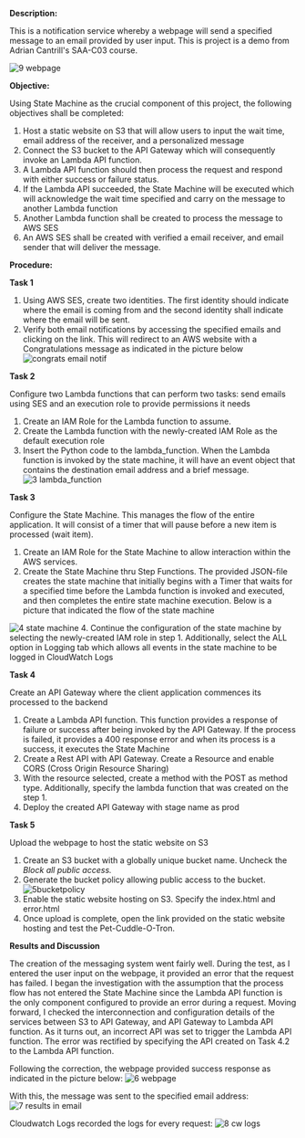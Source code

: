 **Description:**

This is a notification service whereby a webpage will send a specified message to an email provided by user input. This is project is a demo from Adrian Cantrill's SAA-C03 course.

![9 webpage](https://github.com/JayPhantom/AWS-Cloud-Portfolio/assets/109772529/3e4d66ca-fb13-4a3e-8aa7-4bf4e3be6a55)

**Objective:**

Using State Machine as the crucial component of this project, the following objectives shall be completed:
  1. Host a static website on S3 that will allow users to input the wait time, email address of the receiver, and a personalized message
  2. Connect the S3 bucket to the API Gateway which will consequently invoke an Lambda API function.
  3. A Lambda API function should then process the request and respond with either success or failure status.
  4. If the Lambda API succeeded, the State Machine will be executed which will acknowledge the wait time specified and carry on the message to another Lambda function
  5. Another Lambda function shall be created to process the message to AWS SES
  6. An AWS SES shall be created with verified a email receiver, and email sender that will deliver the message.

**Procedure:**

**Task 1**

1. Using AWS SES, create two identities. The first identity should indicate where the email is coming from and the second identity shall indicate where the email will be sent.
2. Verify both email notifications by accessing the specified emails and clicking on the link. This will redirect to an AWS website with a Congratulations message as indicated in the picture below
![congrats email notif](https://github.com/JayPhantom/AWS-Cloud-Portfolio/assets/109772529/6d6f590e-02e9-4b46-a0f0-3b474aac8f3f)


**Task 2**

Configure two Lambda functions that can perform two tasks: send emails using SES and an execution role to provide permissions it needs
1. Create an IAM Role for the Lambda function to assume.
2. Create the Lambda function with the newly-created IAM Role as the default execution role
3. Insert the Python code to the lambda_function. When the Lambda function is invoked by the state machine, it will have an event object that contains the destination email address and a brief message.
![3 lambda_function](https://github.com/JayPhantom/AWS-Cloud-Portfolio/assets/109772529/9ae8087c-f936-4c56-9496-b68299cbdba6)

**Task 3**

Configure the State Machine. This manages the flow of the entire application. It will consist of a timer that will pause before a new item is processed (wait item).
1. Create an IAM Role for the State Machine to allow interaction within the AWS services.
2. Create the State Machine thru Step Functions. The provided JSON-file creates the state machine that initially begins with a Timer that waits for a specified time before the Lambda function is invoked and executed, and then completes the entire state machine execution. Below is a picture that indicated the flow of the state machine
   
![4 state machine](https://github.com/JayPhantom/AWS-Cloud-Portfolio/assets/109772529/5d8e3131-5f8e-4f00-8945-9c50a8f49cc8)
4. Continue the configuration of the state machine by selecting the newly-created IAM role in step 1. Additionally, select the ALL option in Logging tab which allows all events in the state machine to be logged in CloudWatch Logs

**Task 4**

Create an API Gateway where the client application commences its processed to the backend
1. Create a Lambda API function. This function provides a response of failure or success after being invoked by the API Gateway. If the process is failed, it provides a 400 response error and when its process is a success, it executes the State Machine
2. Create a Rest API with API Gateway. Create a Resource and enable CORS (Cross Origin Resource Sharing)
3. With the resource selected, create a method with the POST as method type. Additionally, specify the lambda function that was created on the step 1.
4. Deploy the created API Gateway with stage name as prod

**Task 5**

Upload the webpage to host the static website on S3
1. Create an S3 bucket with a globally unique bucket name. Uncheck the _Block all public access._
2. Generate the bucket policy allowing public access to the bucket.
![5bucketpolicy](https://github.com/JayPhantom/AWS-Cloud-Portfolio/assets/109772529/3a7f5a2e-1e8b-4a57-861e-f3176d27f6b4)
4. Enable the static website hosting on S3. Specify the index.html and error.html
5. Once upload is complete, open the link provided on the static website hosting and test the Pet-Cuddle-O-Tron.

**Results and Discussion**

The creation of the messaging system went fairly well. During the test, as I entered the user input on the webpage, it provided an error that the request has failed. I began the investigation with the assumption that the process flow has not entered the State Machine since the Lambda API function is the only component configured to provide an error during a request. Moving forward, I checked the interconnection and configuration details of the services between S3 to API Gateway, and API Gateway to Lambda API function. As it turns out, an incorrect API was set to trigger the Lambda API function. The error was rectified by specifying the API created on Task 4.2 to the Lambda API function.

Following the correction, the webpage provided success response as indicated in the picture below:
![6 webpage](https://github.com/JayPhantom/AWS-Cloud-Portfolio/assets/109772529/f1e8573b-8fdc-4d2d-8b2e-5237e26b6b8a)

With this, the message was sent to the specified email address:
![7 results in email](https://github.com/JayPhantom/AWS-Cloud-Portfolio/assets/109772529/f96009ec-3da8-4387-93ff-c382435a2861)

Cloudwatch Logs recorded the logs for every request:
![8 cw logs](https://github.com/JayPhantom/AWS-Cloud-Portfolio/assets/109772529/89019f17-8231-43ab-90e2-785d2cc22392)

